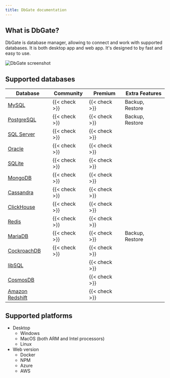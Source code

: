 ```yaml
---
title: DbGate documentation
---
```


## What is DbGate?

DbGate is database manager, allowing to connect and work with supported databases. It is both desktop app and web app. It's designed to by fast and easy to use.

![DbGate screenshot](https://media.dbgate.io/img/datagrid-light.png)

## Supported databases

| Database | Community | Premium | Extra Features |
|---|---|---|---|
| [MySQL](https://www.mysql.com/) | {{< check >}}  | {{< check >}} | Backup, Restore |
| [PostgreSQL](https://postgresql.org/) | {{< check >}}  | {{< check >}} | Backup, Restore |
| [SQL Server](https://www.microsoft.com/en-us/sql-server) | {{< check >}}  | {{< check >}} | |
| [Oracle](https://www.oracle.com/database/) | {{< check >}}  | {{< check >}} | |
| [SQLite](https://sqlite.org/) | {{< check >}}  | {{< check >}} | |
| [MongoDB](https://www.mongodb.com/) | {{< check >}}  | {{< check >}} | |
| [Cassandra](http://cassandra.apache.org/) | {{< check >}}  | {{< check >}} | |
| [ClickHouse](https://clickhouse.tech/) | {{< check >}}  | {{< check >}} | |
| [Redis](https://redis.io/) | {{< check >}}  | {{< check >}} | |
| [MariaDB](https://mariadb.org/) | {{< check >}}  | {{< check >}} | Backup, Restore |
| [CockroachDB](https://www.cockroachlabs.com/) | {{< check >}}  | {{< check >}} | |
| [libSQL](https://libsql.org/) |  | {{< check >}} | |
| [CosmosDB](https://azure.microsoft.com/en-us/products/cosmos-db) |  | {{< check >}} | |
| [Amazon Redshift](https://aws.amazon.com/redshift/) |   | {{< check >}} | |

## Supported platforms

- Desktop
  - Windows
  - MacOS (both ARM and Intel processors)
  - Linux
- Web version
  - Docker
  - NPM
  - Azure
  - AWS
